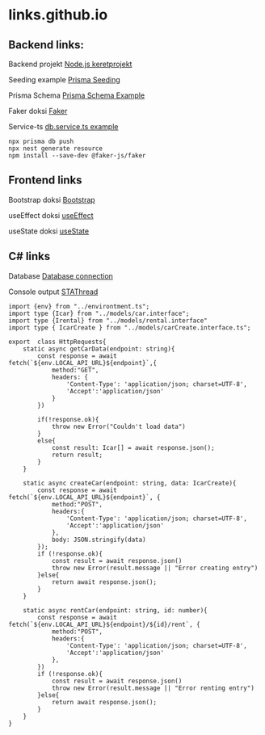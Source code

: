 # links.github.io

## Backend links:

Backend projekt [Node.js keretprojekt](https://github.com/hgabor/nestjs-keret-2024)

Seeding example [Prisma Seeding](https://www.prisma.io/docs/orm/prisma-migrate/workflows/seeding)

Prisma Schema [Prisma Schema Example](https://www.prisma.io/docs/orm/prisma-schema/data-model/models)

Faker doksi [Faker](https://www.npmjs.com/package/@faker-js/faker)

Service-ts [db.service.ts example](https://taylor-reis.com/blog/building-a-nestjs-crud-app:-part-1/?utm_source=chatgpt.com)


```
npx prisma db push
npx nest generate resource
npm install --save-dev @faker-js/faker
```

## Frontend links

Bootstrap doksi [Bootstrap](https://getbootstrap.com/docs/5.3/getting-started/introduction/)

useEffect doksi [useEffect](https://scrimba.com/links/react-docs-useeffect)

useState doksi [useState](https://react.dev/reference/react/useState)


## C# links


Database [Database connection](https://dev.mysql.com/doc/connector-net/en/connector-net-connections-string.html)

Console output [STAThread](https://ikriv.com/blog/?p=2470)



```
import {env} from "../environtment.ts";
import type {Icar} from "../models/car.interface";
import type {Irental} from "../models/rental.interface"
import type { IcarCreate } from "../models/carCreate.interface.ts";

export  class HttpRequests{
    static async getCarData(endpoint: string){
        const response = await fetch(`${env.LOCAL_API_URL}${endpoint}`,{
            method:"GET",
            headers: {
                'Content-Type': 'application/json; charset=UTF-8',
                'Accept':'application/json'
            }
        })

        if(!response.ok){
            throw new Error("Couldn't load data")
        }
        else{
            const result: Icar[] = await response.json();
            return result;
        }
    }

    static async createCar(endpoint: string, data: IcarCreate){
        const response = await fetch(`${env.LOCAL_API_URL}${endpoint}`, {
            method:"POST",
            headers:{
                'Content-Type': 'application/json; charset=UTF-8',
                'Accept':'application/json'
            },
            body: JSON.stringify(data)
        });
        if (!response.ok){
            const result = await response.json()
            throw new Error(result.message || "Error creating entry")
        }else{
            return await response.json();
        }
    }

    static async rentCar(endpoint: string, id: number){
        const response = await fetch(`${env.LOCAL_API_URL}${endpoint}/${id}/rent`, {
            method:"POST",
            headers:{
                'Content-Type': 'application/json; charset=UTF-8',
                'Accept':'application/json'
            },
        })
        if (!response.ok){
            const result = await response.json()
            throw new Error(result.message || "Error renting entry")
        }else{
            return await response.json();
        }
    }
}

```








